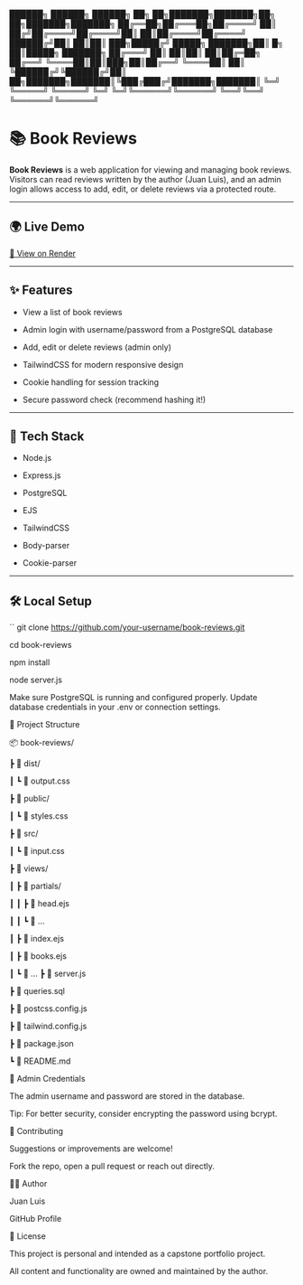 ██████╗  ██████╗  ██████╗ ██╗  ██╗███████╗███████╗██╗    ██╗███████╗███████╗
██╔══██╗██╔═══██╗██╔════╝ ██║ ██╔╝██╔════╝██╔════╝██║    ██║██╔════╝██╔════╝
██████╔╝██║   ██║██║  ███╗█████╔╝ █████╗  ███████╗██║ █╗ ██║█████╗  ███████╗
██╔═══╝ ██║   ██║██║   ██║██╔═██╗ ██╔══╝  ╚════██║██║███╗██║██╔══╝  ╚════██║
██║     ╚██████╔╝╚██████╔╝██║  ██╗███████╗███████║╚███╔███╔╝███████╗███████║
╚═╝      ╚═════╝  ╚═════╝ ╚═╝  ╚═╝╚══════╝╚══════╝ ╚══╝╚══╝ ╚══════╝╚══════╝

# 📚 Book Reviews

**Book Reviews** is a web application for viewing and managing book reviews.  
Visitors can read reviews written by the author (Juan Luis), and an admin login allows access to add, edit, or delete reviews via a protected route.

---

## 🌍 Live Demo

[🔗 View on Render](https://your-render-link.com) <!-- Replace with actual link -->

---

## ✨ Features

- View a list of book reviews

- Admin login with username/password from a PostgreSQL database

- Add, edit or delete reviews (admin only)

- TailwindCSS for modern responsive design

- Cookie handling for session tracking

- Secure password check (recommend hashing it!)


---

## 🧰 Tech Stack

- Node.js

- Express.js

- PostgreSQL

- EJS

- TailwindCSS

- Body-parser

- Cookie-parser

---

## 🛠️ Local Setup

``
git clone https://github.com/your-username/book-reviews.git

cd book-reviews

npm install

node server.js

Make sure PostgreSQL is running and configured properly. Update database credentials in your .env or connection settings.

📂 Project Structure


📦 book-reviews/

 ┣ 📂 dist/

 ┃ ┗ 📄 output.css

 ┣ 📂 public/

 ┃ ┗ 📄 styles.css

 ┣ 📂 src/

 ┃ ┗ 📄 input.css

 ┣ 📂 views/

 ┃ ┣ 📂 partials/

 ┃ ┃ ┣ 📄 head.ejs

 ┃ ┃ ┗ 📄 ...

 ┃ ┣ 📄 index.ejs


 ┃ ┣ 📄 books.ejs

 ┃ ┗ 📄 ...
 ┣ 📄 server.js

 ┣ 📄 queries.sql

 ┣ 📄 postcss.config.js

 ┣ 📄 tailwind.config.js

 ┣ 📄 package.json

 ┗ 📄 README.md

🔐 Admin Credentials

The admin username and password are stored in the database.

Tip: For better security, consider encrypting the password using bcrypt.

🤝 Contributing

Suggestions or improvements are welcome!

Fork the repo, open a pull request or reach out directly.


👨‍💻 Author


Juan Luis

GitHub Profile


📜 License


This project is personal and intended as a capstone portfolio project.

All content and functionality are owned and maintained by the author.

